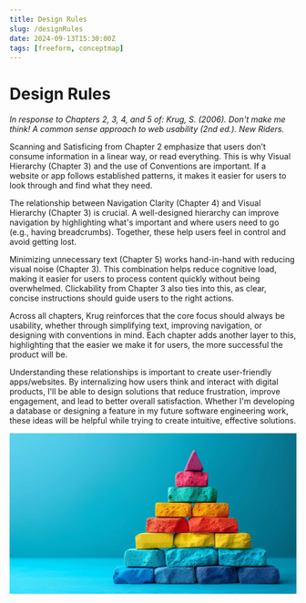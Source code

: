```yaml
---
title: Design Rules
slug: /designRules
date: 2024-09-13T15:30:00Z
tags: [freeform, conceptmap]
---
```


# Design Rules
*In response to Chapters 2, 3, 4, and 5 of: Krug, S. (2006). Don't make me think! A common sense approach to web usability (2nd ed.). New Riders.*

Scanning and Satisficing from Chapter 2 emphasize that users don’t consume information in a linear way, or read everything. This is why Visual Hierarchy (Chapter 3) and the use of Conventions are important. If a website or app follows established patterns, it makes it easier for users to look through and find what they need.

The relationship between Navigation Clarity (Chapter 4) and Visual Hierarchy (Chapter 3) is crucial. A well-designed hierarchy can improve navigation by highlighting what's important and where users need to go (e.g., having breadcrumbs). Together, these help users feel in control and avoid getting lost.

Minimizing unnecessary text (Chapter 5) works hand-in-hand with reducing visual noise (Chapter 3). This combination helps reduce cognitive load, making it easier for users to process content quickly without being overwhelmed. Clickability from Chapter 3 also ties into this, as clear, concise instructions should guide users to the right actions.

Across all chapters, Krug reinforces that the core focus should always be usability, whether through simplifying text, improving navigation, or designing with conventions in mind. Each chapter adds another layer to this, highlighting that the easier we make it for users, the more successful the product will be.

Understanding these relationships is important to create user-friendly apps/websites. By internalizing how users think and interact with digital products, I'll be able to design solutions that reduce frustration, improve engagement, and lead to better overall satisfaction. Whether I'm developing a database or designing a feature in my future software engineering work, these ideas will be helpful while trying to create intuitive, effective solutions.

![Error getting image](/img/hierarchy.jpeg)
